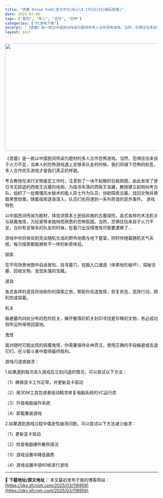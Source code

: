```yaml
---
title: "诡墓 Dread Tomb|官方中文|Build.17615116|解压即撸|"
date: 2025-03-08
tags: ["冒险", "单人", "合作", "恐怖"]
categories: ["PC游戏下载"]
excerpt: "《诡墓》是一款以中国民间传闻为题材的多人合作恐怖游戏。当然，恐惧往往来自于火力不足，当单人的恐怖游戏遇上足够多队友的时候，我们将褪下恐怖的标签，多人合作欢乐游戏才是我们真正的样貌。 考古教授在进行文物鉴定工作时，注意到了一块不起眼的石板舆图，由此发现了昔日寻无踪迹的西南王古墓的线索。为探寻失落的西南&hellip;"
layout: post
---
```


<img class="aligncenter size-full wp-image-116911" src="https://sky.sfcrom.com/wp-content/uploads/2025/03/202503080210569.webp" alt="" width="616" height="353" />

《诡墓》是一款以中国民间传闻为题材的多人合作恐怖游戏。当然，恐惧往往来自于火力不足，当单人的恐怖游戏遇上足够多队友的时候，我们将褪下恐怖的标签，多人合作欢乐游戏才是我们真正的样貌。

考古教授在进行文物鉴定工作时，注意到了一块不起眼的石板舆图，由此发现了昔日寻无踪迹的西南王古墓的线索。为探寻失落的西南王宝藏，教授建立起特别考古队，组织了一批略懂风水秘术的能人异士作为队员，协助探索古墓，找回文物并换取荣誉勋章。随着探索逐渐深入，队员们也将遇到一系列奇诡的意外事件。
游戏特色

以中国民间传闻为题材，体验浓厚本土民俗风格的古墓探险，各式各样的术法机关与妖魔鬼怪，为玩家带来独特而熟悉的恐怖氛围。当然，恐惧往往来自于火力不足，当你有足够多的队友的时候，在墓穴出没得鬼怪可能要遭罪了…

游戏中你将体验到完全随机生成的野外地图与地下墓室，同时伴随着随机天气系统，每次探索都能拥有不一样的新奇体验。

探索

在不同场景地图中自由冒险，找寻墓穴，挖掘入口通道（体素地形破坏），探秘古墓，回收文物，发现失落的宝藏。

道具

各式各样的道具将协助你的探索之旅，帮助你击退鬼怪，恢复状态，高效行动，顺利完成探墓。

机关

躲避墓内四处分布的危险机关，解开散落的机关封印寻找更珍稀的文物，务必成功将所见所得带回营地。

鬼怪

面对随时可能出现的妖魔鬼怪，你需要保持全神贯注，使用正确的手段躲避或击退它们，在斗智斗勇中取得最终胜利。

游戏闪退或崩溃：

1.如果遇到每次进入游戏后立刻闪退的情况，可以尝试以下方法：

（1）确保显卡工作正常，并更新显卡驱动

（2）用3DM工具包或者驱动精灵修复电脑系统的VC运行库

（3）升级电脑操作系统

（4）卸载重装游戏

2.如果遇到游戏过程中偶发性崩溃问题，可以尝试以下方法减少崩溃：

（1）更新显卡驱动

（2）检查电脑硬件散热情况

（3）游戏设置中降低画质

（4）游戏设置中锁60帧进行游戏

---
📖 **下载地址/原文地址：** 本文最初发布于我的博客网站：[https://sky.sfcrom.com/2025/03/116956](https://sky.sfcrom.com/2025/03/116956)
